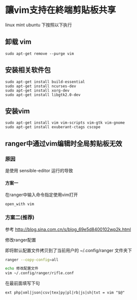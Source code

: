 # 讓vim支持在終端剪貼板共享 

linux mint ubuntu 下按照以下执行

## 卸载 vim

```Shell
sudo apt-get remove --purge vim
```

## 安装相关软件包

```Shell
sudo apt-get install build-essential  
sudo apt-get install ncurses-dev  
sudo apt-get install xorg-dev  
sudo apt-get install libgtk2.0-dev  
```

## 安装vim

```Shell
sudo apt-get install vim vim-scripts vim-gtk vim-gnome  
sudo apt-get install exuberant-ctags cscope  
```

## ranger中通过vim编辑时全局剪贴板无效

### 原因
是使用 sensible-editor 运行的导致

#### 方案一
在ranger中输入命令指定使用vim打开
```
open_with vim
```

### 方案二(推荐)
参考 http://blog.sina.com.cn/s/blog_69e5d8400102wp2k.html

修改ranger配置

即将默认配置文件拷贝到了当前用户的 ~/.config/ranger 文件夹下
```Bash
ranger --copy-config=all

echo 修改配置文件
vim ~/.config/ranger/rifle.conf
```
在最前面填写下句
```Conf
ext php|xml|json|csv|tex|py|pl|rb|js|sh|txt = vim "$@"
```
